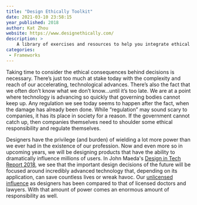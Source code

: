 ```yaml
---
title: "Design Ethically Toolkit"
date: 2021-03-10 23:58:15
year_published: 2018
author: Kat Zhou
website: https://www.designethically.com/
description: >
    A library of exercises and resources to help you integrate ethical design into your practice.
categories:
 - Frameworks
---
```


Taking time to consider the ethical consequences behind decisions is necessary. There’s just too much at stake today with the complexity and reach of our accelerating, technological advances. There’s also the fact that we often don’t know what we don’t know…until it’s too late. We are at a point where technology is advancing so quickly that governing bodies cannot keep up. Any regulation we see today seems to happen after the fact, when the damage has already been done. While “regulation” may sound scary to companies, it has its place in society for a reason. If the government cannot catch up, then companies themselves need to shoulder some ethical responsibility and regulate themselves.

Designers have the privilege (and burden) of wielding a lot more power than we ever had in the existence of our profession. Now and even more so in upcoming years, we will be designing products that have the ability to dramatically influence millions of users. In John Maeda's [Design in Tech Report 2018](https://www.slideshare.net/johnmaeda/design-in-tech-report-2018), we see that the important design decisions of the future will be focused around incredibly advanced technology that, depending on its application, can save countless lives or wreak havoc. Our [unlicensed influence](https://medium.com/@monteiro/designs-lost-generation-ac7289549017) as designers has been compared to that of licensed doctors and lawyers. With that amount of power comes an enormous amount of responsibility as well.
